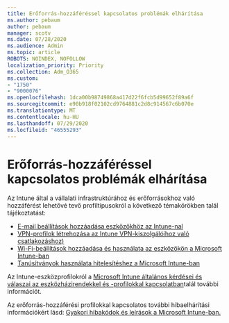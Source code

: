 ```yaml
---
title: Erőforrás-hozzáféréssel kapcsolatos problémák elhárítása
ms.author: pebaum
author: pebaum
manager: scotv
ms.date: 07/28/2020
ms.audience: Admin
ms.topic: article
ROBOTS: NOINDEX, NOFOLLOW
localization_priority: Priority
ms.collection: Adm_O365
ms.custom:
- "1750"
- "9000076"
ms.openlocfilehash: 1dca00b98749868a417d22f6fcb5d99652f89a6f
ms.sourcegitcommit: e90b918f02102cd9764881c2d8c914567c6b070e
ms.translationtype: MT
ms.contentlocale: hu-HU
ms.lasthandoff: 07/29/2020
ms.locfileid: "46555293"
---
```

# <a name="troubleshoot-resource-access-issues"></a>Erőforrás-hozzáféréssel kapcsolatos problémák elhárítása

Az Intune által a vállalati infrastruktúrához és erőforrásokhoz való hozzáférést lehetővé tevő profiltípusokról a következő témakörökben talál tájékoztatást:

- [E-mail beállítások hozzáadása eszközökhöz az Intune-nal](https://docs.microsoft.com/intune/email-settings-configure)
- [VPN-profilok létrehozása az Intune VPN-kiszolgálóihoz való csatlakozáshoz)](https://docs.microsoft.com/intune/vpn-settings-configure)
- [Wi-Fi-beállítások hozzáadása és használata az eszközökön a Microsoft Intune-ban](https://docs.microsoft.com/intune/wi-fi-settings-configure)
- [Tanúsítványok használata hitelesítéshez a Microsoft Intune-ban](https://docs.microsoft.com/intune/certificates-configure)

Az Intune-eszközprofilokról a [Microsoft Intune általános kérdései és válaszai az eszközházirendekkel és -profilokkal kapcsolatban](https://docs.microsoft.com/intune/device-profile-troubleshoot)talál további információt.

Az erőforrás-hozzáférési profilokkal kapcsolatos további hibaelhárítási információkért lásd: [Gyakori hibakódok és leírások a Microsoft Intune-ban.](https://docs.microsoft.com/intune/troubleshoot-company-resource-access-problems)